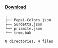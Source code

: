 [**Download**](https://github.com/PrizminM/vendetta-theme/archive/refs/heads/main.zip)
<!-- readme-tree start -->
```
.
├── Pepsi-Colors.json
├── Surdetta.json
└── prizmite.json
└── tree.bak

0 directories, 4 files
```
<!-- readme-tree end -->
